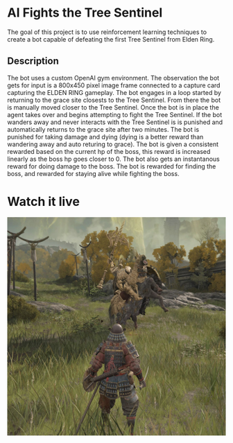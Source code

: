 # AI Fights the Tree Sentinel

The goal of this project is to use reinforcement learning techniques to create a bot capable of defeating the first Tree Sentinel from Elden Ring.

## Description

The bot uses a custom OpenAI gym environment. The observation the bot gets for input is a 800x450 pixel image frame connected to a capture card capturing
the ELDEN RING gameplay. The bot engages in a loop started by returning to the grace site closests to the Tree Sentinel. From there the bot is manually
moved closer to the Tree Sentinel. Once the bot is in place the agent takes over and begins attempting to fight the Tree Sentinel. If the bot wanders
away and never interacts with the Tree Sentinel is is punished and automatically returns to the grace site after two minutes. The bot is punished for taking
damage and dying (dying is a better reward than wandering away and auto returing to grace). The bot is given a consistent rewarded based on the current hp
of the boss, this reward is increased linearly as the boss hp goes closer to 0. The bot also gets an instantanous reward for doing damage to the boss. The
bot is rewarded for finding the boss, and rewarded for staying alive while fighting the boss. 

# Watch it live
[![IMAGE ALT TEXT HERE](Elden_Ring_Tree_Sentinel_guide_header.jpg)](https://www.twitch.tv/eldenringai)
